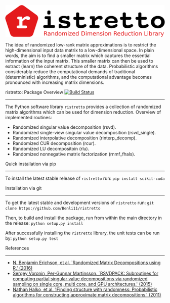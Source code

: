 <img src="https://raw.githubusercontent.com/Benli11/ristretto/master/ristretto.png" width="550">

The idea of randomized low-rank matrix approximations is to restrict the high-dimensional input data matrix to a low-dimensional space. In plain words, the aim is to find a smaller matrix which captures the essential information of the input matrix. This smaller matrix can then be used to extract (learn) the coherent structure of the data. Probabilistic algorithms considerably reduce the computational demands of traditional (deterministic) algorithms, and the computational advantage becomes pronounced with increasing matrix dimensions.

ristretto: Package Overview [![Build Status](https://travis-ci.org/Benli11/ristretto.svg?branch=master)](https://travis-ci.org/Benli11/ristretto)
*************************************************

The Python software library ``ristretto`` provides a collection of randomized matrix algorithms which can be used for dimension reduction. Overview of implemented routines:
* Randomized singular value decomposition (rsvd).
* Randomized single-view singular value decomposition (rsvd_single).
* Randomized interpolative decomposition (rinterp_decomp).
* Randomized CUR decomposition (rcur).
* Randomized LU decompositoin (rlu).
* Randomized nonnegative matrix factorization (rnmf_fhals).



Quick installation via pip 
****************** 
To install the latest stable release of ``ristretto`` run:
``pip install scikit-cuda``

Installation via git 
****************** 
To get the latest stable and development versions of ``ristretto`` run:
``git clone https://github.com/Benli11/ristretto``

Then, to build and install the package, run from within the main directory in the release:
``python setup.py install``

After successfully installing the ``ristretto`` library, the unit tests can be run by:
``python setup.py test``



References
*************
* [N. Benjamin Erichson, et al. `Randomized Matrix Decompositions using R.' (2016)](http://arxiv.org/abs/1608.02148)
* [Sergey Voronin, Per-Gunnar Martinsson. `RSVDPACK: Subroutines for computing partial singular value decompositions via randomized sampling on single core, multi core, and GPU architectures.' (2015)](https://arxiv.org/abs/1502.05366)
* [Nathan Halko, et al. 1Finding structure with randomness: Probabilistic algorithms for constructing approximate matrix decompositions.' (2011)](https://arxiv.org/abs/0909.4061)

